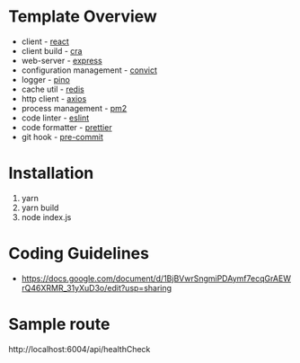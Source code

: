 # Template Overview

- client - [react](https://reactjs.org/)
- client build - [cra](https://github.com/facebook/create-react-app)
- web-server - [express](https://expressjs.com/)
- configuration management - [convict](https://www.npmjs.com/package/convict)
- logger - [pino](https://github.com/pinojs/pino)
- cache util - [redis](https://www.npmjs.com/package/redis)
- http client - [axios](https://github.com/axios/axios)
- process management - [pm2](https://pm2.keymetrics.io/)
- code linter - [eslint](https://eslint.org/)
- code formatter - [prettier](https://prettier.io/)
- git hook - [pre-commit](https://www.npmjs.com/package/pre-commit)

# Installation

1. yarn
2. yarn build
3. node index.js

# Coding Guidelines
 - https://docs.google.com/document/d/1BjBVwrSngmiPDAymf7ecqGrAEWrQ46XRMR_31yXuD3o/edit?usp=sharing

# Sample route

http://localhost:6004/api/healthCheck
